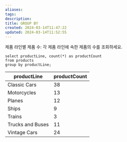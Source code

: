```yaml
---
aliases: 
tags: 
description:
title: GROUP BY
created: 2024-03-14T11:47:22
updated: 2024-03-14T11:52:55
---
```

제품 라인별 제품 수: 각 제품 라인에 속한 제품의 수를 조회하세요.

```mysql
select productLine, count(*) as productCount
from products
group by productLine;
```

| productLine      | productCount |
| ---------------- | ------------ |
| Classic Cars     | 38           |
| Motorcycles      | 13           |
| Planes           | 12           |
| Ships            | 9            |
| Trains           | 3            |
| Trucks and Buses | 11           |
| Vintage Cars     | 24           |

